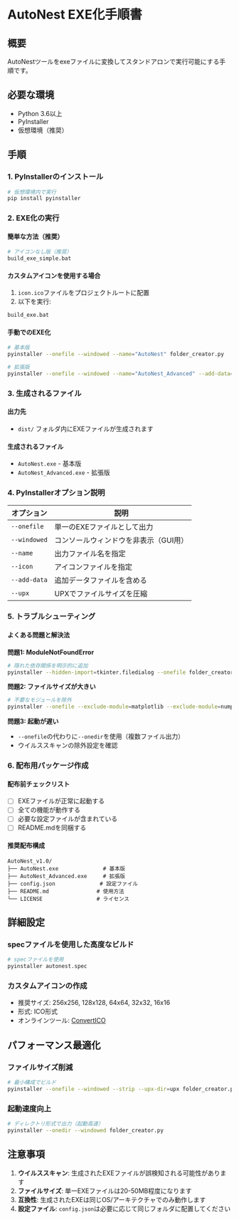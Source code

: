 # AutoNest EXE化手順書

## 概要
AutoNestツールをexeファイルに変換してスタンドアロンで実行可能にする手順です。

## 必要な環境
- Python 3.6以上
- PyInstaller
- 仮想環境（推奨）

## 手順

### 1. PyInstallerのインストール
```bash
# 仮想環境内で実行
pip install pyinstaller
```

### 2. EXE化の実行

#### 簡単な方法（推奨）
```bash
# アイコンなし版（推奨）
build_exe_simple.bat
```

#### カスタムアイコンを使用する場合
1. `icon.ico`ファイルをプロジェクトルートに配置
2. 以下を実行:
```bash
build_exe.bat
```

#### 手動でのEXE化
```bash
# 基本版
pyinstaller --onefile --windowed --name="AutoNest" folder_creator.py

# 拡張版
pyinstaller --onefile --windowed --name="AutoNest_Advanced" --add-data="config.json;." advanced_folder_creator.py
```

### 3. 生成されるファイル

#### 出力先
- `dist/` フォルダ内にEXEファイルが生成されます

#### 生成されるファイル
- `AutoNest.exe` - 基本版
- `AutoNest_Advanced.exe` - 拡張版

### 4. PyInstallerオプション説明

| オプション | 説明 |
|-----------|------|
| `--onefile` | 単一のEXEファイルとして出力 |
| `--windowed` | コンソールウィンドウを非表示（GUI用） |
| `--name` | 出力ファイル名を指定 |
| `--icon` | アイコンファイルを指定 |
| `--add-data` | 追加データファイルを含める |
| `--upx` | UPXでファイルサイズを圧縮 |

### 5. トラブルシューティング

#### よくある問題と解決法

**問題1: ModuleNotFoundError**
```bash
# 隠れた依存関係を明示的に追加
pyinstaller --hidden-import=tkinter.filedialog --onefile folder_creator.py
```

**問題2: ファイルサイズが大きい**
```bash
# 不要なモジュールを除外
pyinstaller --onefile --exclude-module=matplotlib --exclude-module=numpy folder_creator.py
```

**問題3: 起動が遅い**
- `--onefile`の代わりに`--onedir`を使用（複数ファイル出力）
- ウイルススキャンの除外設定を確認

### 6. 配布用パッケージ作成

#### 配布前チェックリスト
- [ ] EXEファイルが正常に起動する
- [ ] 全ての機能が動作する  
- [ ] 必要な設定ファイルが含まれている
- [ ] README.mdを同梱する

#### 推奨配布構成
```
AutoNest_v1.0/
├── AutoNest.exe              # 基本版
├── AutoNest_Advanced.exe     # 拡張版
├── config.json              # 設定ファイル
├── README.md               # 使用方法
└── LICENSE                 # ライセンス
```

## 詳細設定

### specファイルを使用した高度なビルド
```bash
# specファイルを使用
pyinstaller autonest.spec
```

### カスタムアイコンの作成
- 推奨サイズ: 256x256, 128x128, 64x64, 32x32, 16x16
- 形式: ICO形式
- オンラインツール: [ConvertICO](https://convertio.co/ja/png-ico/)

## パフォーマンス最適化

### ファイルサイズ削減
```bash
# 最小構成でビルド  
pyinstaller --onefile --windowed --strip --upx-dir=upx folder_creator.py
```

### 起動速度向上
```bash
# ディレクトリ形式で出力（起動高速）
pyinstaller --onedir --windowed folder_creator.py
```

## 注意事項

1. **ウイルススキャン**: 生成されたEXEファイルが誤検知される可能性があります
2. **ファイルサイズ**: 単一EXEファイルは20-50MB程度になります
3. **互換性**: 生成されたEXEは同じOS/アーキテクチャでのみ動作します
4. **設定ファイル**: `config.json`は必要に応じて同じフォルダに配置してください
